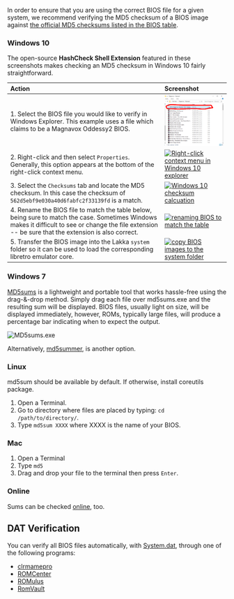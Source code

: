 In order to ensure that you are using the correct BIOS file for a given system, we recommend verifying the MD5 checksum of a BIOS image against [the official MD5 checksums listed in the BIOS table](BIOSes#bios-requirements-table).

### Windows 10
The open-source **HashCheck Shell Extension** featured in these screenshots makes checking an MD5 checksum in Windows 10 fairly straightforward.

| Action | Screenshot |
|:---|:---|
| 1. Select the BIOS file you would like to verify in Windows Explorer. This example uses a file which claims to be a Magnavox Oddessy2 BIOS. | [![Select the BIOS file in question](images/verify-md5-step1.png)](images/verify-md5-step1.png) |
| 2. Right-click and then select `Properties`. Generally, this option appears at the bottom of the right-click context menu. | [![Right-click context menu in Windows 10 explorer](https://i.imgur.com/P1H5ACa.png)](https://i.imgur.com/P1H5ACa.png) |
| 3. Select the `Checksums` tab and locate the MD5 checksum. In this case the checksum of `562d5ebf9e030a40d6fabfc2f33139fd` is a match. | [![Windows 10 checksum calcuation](https://i.imgur.com/fu0XwXO.png)](https://i.imgur.com/fu0XwXO.png) |
| 4. Rename the BIOS file to match the table below, being sure to match the case. Sometimes Windows makes it difficult to see or change the file extension -- be sure that the extension is also correct. | [![renaming BIOS to match the table](https://i.imgur.com/BMlMxR0.png)](https://i.imgur.com/BMlMxR0.png)|
| 5. Transfer the BIOS image into the Lakka `system` folder so it can be used to load the corresponding libretro emulator core. | [![copy BIOS images to the system folder](https://i.imgur.com/DOBSwZA.png)](https://i.imgur.com/DOBSwZA.png) |

### Windows 7
[MD5sums](http://www.pc-tools.net/win32/md5sums/) is a lightweight and portable tool that works hassle-free using the drag-&-drop method. Simply drag each file over md5sums.exe and the resulting sum will be displayed. BIOS files, usually light on size, will be displayed immediately, however, ROMs, typically large files, will produce a percentage bar indicating when to expect the output.

![MD5sums.exe](https://i.imgur.com/3X4Scrp.gif)

Alternatively, [md5summer](http://md5summer.org), is another option.

### Linux
md5sum should be available by default. If otherwise, install coreutils package.

1. Open a Terminal.
2. Go to directory where files are placed by typing: `cd /path/to/directory/`.
3. Type `md5sum XXXX` where XXXX is the name of your BIOS.

### Mac
1. Open a Terminal
2. Type `md5`
3. Drag and drop your file to the terminal then press `Enter`.

### Online
Sums can be checked [online](https://lmddgtfy.net/?q=md5%20online), too.

## DAT Verification

You can verify all BIOS files automatically, with [System.dat](https://github.com/libretro/libretro-database/blob/master/dat/System.dat), through one of the following programs:

- [clrmamepro](https://mamedev.emulab.it/clrmamepro/)
- [ROMCenter](http://www.romcenter.com)
- [ROMulus](http://romulus.net63.net/)
- [RomVault](http://www.romvault.com/)
